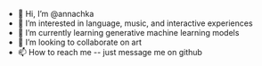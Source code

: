- 👋 Hi, I’m @annachka
- 👀 I’m interested in language, music, and interactive experiences
- 🌱 I’m currently learning generative machine learning models
- 💞️ I’m looking to collaborate on art
- 📫 How to reach me -- just message me on github

<!---
annachka/annachka is a ✨ special ✨ repository because its `README.md` (this file) appears on your GitHub profile.
You can click the Preview link to take a look at your changes.
--->
